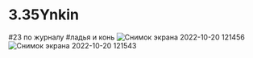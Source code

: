 # 3.35Ynkin
#23 по журналу
#ладья и конь
![Снимок экрана 2022-10-20 121456](https://user-images.githubusercontent.com/113889686/198938735-61af0a84-329a-476f-b92e-5b2bff6a286e.png)
![Снимок экрана 2022-10-20 121543](https://user-images.githubusercontent.com/113889686/198938776-3940e688-6486-4adc-8a66-12a0922c59f1.png)
